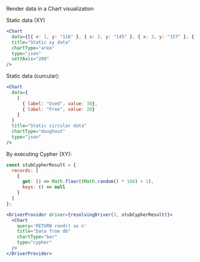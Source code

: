 Render data in a Chart visualization

Static data (XY)
```jsx
<Chart
  data={[{ x: 1, y: "116" }, { x: 2, y: "145" }, { x: 3, y: "157" }, { x: 4, y: "64" }, { x: 5, y: "152" }]}
  title="Static xy data"
  chartType="area"
  type="json"
  setYAxis="200"
/>
```
Static data (curcular):
```jsx
<Chart
  data={
    [
      { label: "Used", value: 30},
      { label: "Free", value: 20}
    ]
  }
  title="Static circular data"
  chartType="doughnut"
  type="json"
/>
```

By executing Cypher (XY):
```jsx
const stubCypherResult = {
  records: [
    {
      get: () => Math.floor((Math.random() * 100) + 1),
      keys: () => null
    }
  ]
};

<DriverProvider driver={resolvingDriver(3, stubCypherResult)}>
  <Chart
    query='RETURN rand() as n'
    title="Data from db"
    chartType="bar"
    type="cypher"
  />
</DriverProvider>
```
